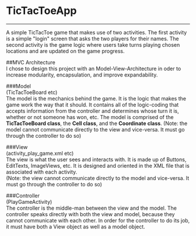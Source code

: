 # TicTacToeApp
--------------
A simple TicTacToe game that makes use of two activities. The first activity is a simple "login" screen that asks the two players for their names. The second activity is the game logic where users take turns playing chosen locations and are updated on the game progress.

##MVC Architecture  
I chose to design this project with an Model-View-Architecture in oder to increase modularity, encapsulation, and improve expandability.

###Model  
(TicTacToeBoard etc)  
The model is the mechanics behind the game. It is the logic that makes the game work the way that it should.
It contains all of the logic-coding that accepts information from the controller and determines whose turn it is, 
whether or not someone has won, etc. The model is comprised of the **TicTacToeBoard class**, the **Cell class**, and the **Coordinate class**.
(Note: the model cannot communicate directly to the view and vice-versa. It must go through the controller to do so)

###View  
(activity_play_game.xml etc)  
The view is what the user sees and interacts with. It is made up of Buttons, EditTexts, ImageViews, etc.
It is designed and oriented in the XML file that is associated with each activity.  
(Note: the view cannot communicate directly to the model and vice-versa. It must go through the controller to do so)

###Controller  
(PlayGameActivity)  
The controller is the middle-man between the view and the model. The controller speaks directly with both the view and model, because
they cannot communicate with each other. In order for the controller to do its job, it must have both a View object as well
as a model object.  



